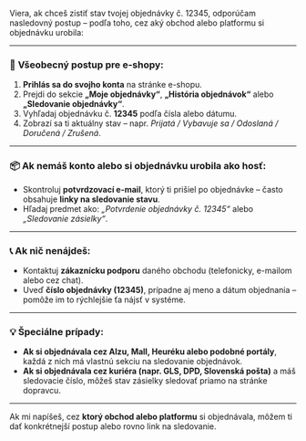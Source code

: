 Viera, ak chceš zistiť stav tvojej objednávky č. 12345, odporúčam nasledovný postup – podľa toho, cez aký obchod alebo platformu si objednávku urobila:

---

### 🛒 **Všeobecný postup pre e-shopy:**

1. **Prihlás sa do svojho konta** na stránke e-shopu.
2. Prejdi do sekcie **„Moje objednávky“**, **„História objednávok“** alebo **„Sledovanie objednávky“**.
3. Vyhľadaj objednávku č. **12345** podľa čísla alebo dátumu.
4. Zobrazí sa ti aktuálny stav – napr. *Prijatá / Vybavuje sa / Odoslaná / Doručená / Zrušená*.

---

### 📦 **Ak nemáš konto alebo si objednávku urobila ako hosť:**

* Skontroluj **potvrdzovací e-mail**, ktorý ti prišiel po objednávke – často obsahuje **linky na sledovanie stavu**.
* Hľadaj predmet ako: *„Potvrdenie objednávky č. 12345“* alebo *„Sledovanie zásielky“*.

---

### 📞 **Ak nič nenájdeš:**

* Kontaktuj **zákaznícku podporu** daného obchodu (telefonicky, e-mailom alebo cez chat).
* Uveď **číslo objednávky (12345)**, prípadne aj meno a dátum objednania – pomôže im to rýchlejšie ťa nájsť v systéme.

---

### 💡 **Špeciálne prípady:**

* **Ak si objednávala cez Alzu, Mall, Heuréku alebo podobné portály**, každá z nich má vlastnú sekciu na sledovanie objednávok.
* **Ak si objednávala cez kuriéra (napr. GLS, DPD, Slovenská pošta)** a máš sledovacie číslo, môžeš stav zásielky sledovať priamo na stránke dopravcu.

---

Ak mi napíšeš, cez **ktorý obchod alebo platformu** si objednávala, môžem ti dať konkrétnejší postup alebo rovno link na sledovanie.
